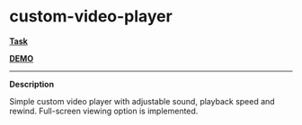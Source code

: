 # custom-video-player

**[Task](https://github.com/rolling-scopes-school/tasks/blob/master/tasks/stage-0/projects.md#task-8-custom-video-player-20)**

**[DEMO](https://leonidshatilo.github.io/custom-video-player/)**

---

**Description**

Simple custom video player with adjustable sound, playback speed and rewind. Full-screen viewing option is implemented.
